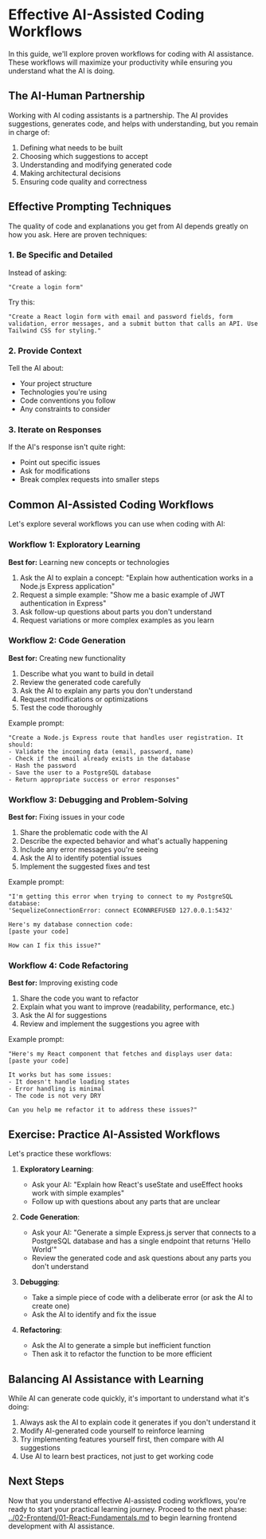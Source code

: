 # Effective AI-Assisted Coding Workflows

In this guide, we'll explore proven workflows for coding with AI assistance. These workflows will maximize your productivity while ensuring you understand what the AI is doing.

## The AI-Human Partnership

Working with AI coding assistants is a partnership. The AI provides suggestions, generates code, and helps with understanding, but you remain in charge of:

1. Defining what needs to be built
2. Choosing which suggestions to accept
3. Understanding and modifying generated code
4. Making architectural decisions
5. Ensuring code quality and correctness

## Effective Prompting Techniques

The quality of code and explanations you get from AI depends greatly on how you ask. Here are proven techniques:

### 1. Be Specific and Detailed

Instead of asking:
```
"Create a login form"
```

Try this:
```
"Create a React login form with email and password fields, form validation, error messages, and a submit button that calls an API. Use Tailwind CSS for styling."
```

### 2. Provide Context

Tell the AI about:
- Your project structure
- Technologies you're using
- Code conventions you follow
- Any constraints to consider

### 3. Iterate on Responses

If the AI's response isn't quite right:
- Point out specific issues
- Ask for modifications
- Break complex requests into smaller steps

## Common AI-Assisted Coding Workflows

Let's explore several workflows you can use when coding with AI:

### Workflow 1: Exploratory Learning

**Best for:** Learning new concepts or technologies

1. Ask the AI to explain a concept: "Explain how authentication works in a Node.js Express application"
2. Request a simple example: "Show me a basic example of JWT authentication in Express"
3. Ask follow-up questions about parts you don't understand
4. Request variations or more complex examples as you learn

### Workflow 2: Code Generation

**Best for:** Creating new functionality

1. Describe what you want to build in detail
2. Review the generated code carefully
3. Ask the AI to explain any parts you don't understand
4. Request modifications or optimizations
5. Test the code thoroughly

Example prompt:
```
"Create a Node.js Express route that handles user registration. It should:
- Validate the incoming data (email, password, name)
- Check if the email already exists in the database
- Hash the password
- Save the user to a PostgreSQL database
- Return appropriate success or error responses"
```

### Workflow 3: Debugging and Problem-Solving

**Best for:** Fixing issues in your code

1. Share the problematic code with the AI
2. Describe the expected behavior and what's actually happening
3. Include any error messages you're seeing
4. Ask the AI to identify potential issues
5. Implement the suggested fixes and test

Example prompt:
```
"I'm getting this error when trying to connect to my PostgreSQL database:
'SequelizeConnectionError: connect ECONNREFUSED 127.0.0.1:5432'

Here's my database connection code:
[paste your code]

How can I fix this issue?"
```

### Workflow 4: Code Refactoring

**Best for:** Improving existing code

1. Share the code you want to refactor
2. Explain what you want to improve (readability, performance, etc.)
3. Ask the AI for suggestions
4. Review and implement the suggestions you agree with

Example prompt:
```
"Here's my React component that fetches and displays user data:
[paste your code]

It works but has some issues:
- It doesn't handle loading states
- Error handling is minimal
- The code is not very DRY

Can you help me refactor it to address these issues?"
```

## Exercise: Practice AI-Assisted Workflows

Let's practice these workflows:

1. **Exploratory Learning**:
   - Ask your AI: "Explain how React's useState and useEffect hooks work with simple examples"
   - Follow up with questions about any parts that are unclear

2. **Code Generation**:
   - Ask your AI: "Generate a simple Express.js server that connects to a PostgreSQL database and has a single endpoint that returns 'Hello World'"
   - Review the generated code and ask questions about any parts you don't understand

3. **Debugging**:
   - Take a simple piece of code with a deliberate error (or ask the AI to create one)
   - Ask the AI to identify and fix the issue

4. **Refactoring**:
   - Ask the AI to generate a simple but inefficient function
   - Then ask it to refactor the function to be more efficient

## Balancing AI Assistance with Learning

While AI can generate code quickly, it's important to understand what it's doing:

1. Always ask the AI to explain code it generates if you don't understand it
2. Modify AI-generated code yourself to reinforce learning
3. Try implementing features yourself first, then compare with AI suggestions
4. Use AI to learn best practices, not just to get working code

## Next Steps

Now that you understand effective AI-assisted coding workflows, you're ready to start your practical learning journey. Proceed to the next phase: [../02-Frontend/01-React-Fundamentals.md](../02-Frontend/01-React-Fundamentals.md) to begin learning frontend development with AI assistance. 